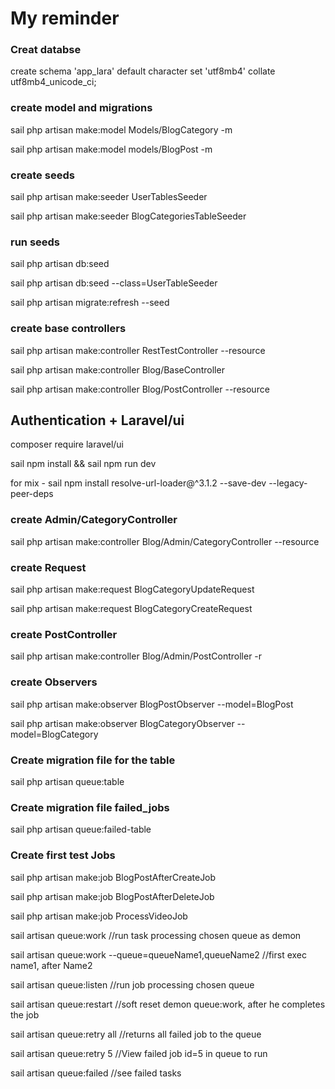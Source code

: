# My reminder

### Creat databse

create schema 'app_lara' default character set 'utf8mb4' collate utf8mb4_unicode_ci;

### create model and migrations

sail php artisan make:model Models/BlogCategory -m

sail php artisan make:model models/BlogPost -m

### create seeds

sail php artisan make:seeder UserTablesSeeder

sail php artisan make:seeder BlogCategoriesTableSeeder

### run seeds

sail php artisan db:seed

sail php artisan db:seed --class=UserTableSeeder

sail php artisan migrate:refresh --seed

### create base controllers

sail php artisan make:controller RestTestController --resource

sail php artisan make:controller Blog/BaseController

sail php artisan make:controller Blog/PostController --resource

## Authentication + Laravel/ui

composer require laravel/ui

sail npm install && sail npm run dev

for mix - sail npm install resolve-url-loader@^3.1.2 --save-dev --legacy-peer-deps

### create Admin/CategoryController

sail php artisan make:controller Blog/Admin/CategoryController --resource

### create Request

sail php artisan make:request BlogCategoryUpdateRequest

sail php artisan make:request BlogCategoryCreateRequest

### create PostController

sail php artisan make:controller Blog/Admin/PostController -r

### create Observers

sail php artisan make:observer BlogPostObserver --model=BlogPost

sail php artisan make:observer BlogCategoryObserver --model=BlogCategory

### Create migration file for the table

sail php artisan queue:table

### Create migration file failed_jobs

sail php artisan queue:failed-table

### Create first test Jobs

sail php artisan make:job BlogPostAfterCreateJob

sail php artisan make:job BlogPostAfterDeleteJob

sail php artisan make:job ProcessVideoJob

sail artisan queue:work
//run task processing chosen queue as demon

sail artisan queue:work --queue=queueName1,queueName2
//first exec name1, after Name2

sail artisan queue:listen
//run job processing chosen queue

sail artisan queue:restart
//soft reset demon queue:work, after he completes the job

sail artisan queue:retry all
//returns all failed job to the queue

sail artisan queue:retry 5
//View failed job id=5 in queue to run

sail artisan queue:failed
//see failed tasks
